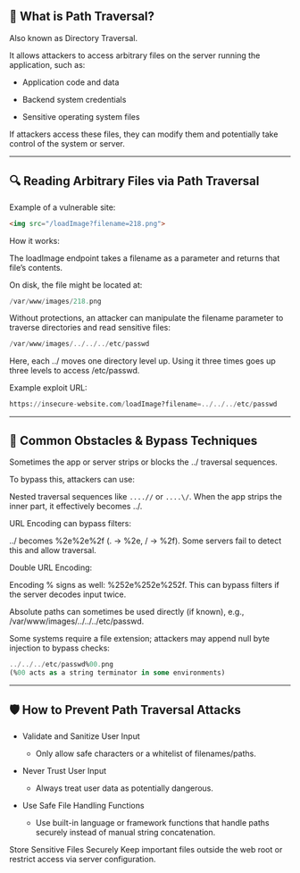 ## 📂 What is Path Traversal?

Also known as Directory Traversal.

It allows attackers to access arbitrary files on the server running the application, such as:

- Application code and data

- Backend system credentials

- Sensitive operating system files

If attackers access these files, they can modify them and potentially take control of the system or server.

----

## 🔍 Reading Arbitrary Files via Path Traversal
Example of a vulnerable site:

```html
<img src="/loadImage?filename=218.png">
```

How it works:

The loadImage endpoint takes a filename as a parameter and returns that file’s contents.

On disk, the file might be located at:

```sql
/var/www/images/218.png
```

Without protections, an attacker can manipulate the filename parameter to traverse directories and read sensitive files:
```sql
/var/www/images/../../../etc/passwd
```
Here, each ../ moves one directory level up. Using it three times goes up three levels to access /etc/passwd.

Example exploit URL:
```sql
https://insecure-website.com/loadImage?filename=../../../etc/passwd
```
---

## 🚧 Common Obstacles & Bypass Techniques

Sometimes the app or server strips or blocks the ../ traversal sequences.

To bypass this, attackers can use:

Nested traversal sequences like ```....//``` or ```....\/```. When the app strips the inner part, it effectively becomes ../.

URL Encoding can bypass filters:

../ becomes %2e%2e%2f (. → %2e, / → %2f). Some servers fail to detect this and allow traversal.

Double URL Encoding:

Encoding % signs as well: %252e%252e%252f. This can bypass filters if the server decodes input twice.

Absolute paths can sometimes be used directly (if known), e.g., /var/www/images/../../../etc/passwd.

Some systems require a file extension; attackers may append null byte injection to bypass checks:
```sql
../../../etc/passwd%00.png
(%00 acts as a string terminator in some environments)
```

---

## 🛡️ How to Prevent Path Traversal Attacks

- Validate and Sanitize User Input
  - Only allow safe characters or a whitelist of filenames/paths.

- Never Trust User Input
  - Always treat user data as potentially dangerous.

- Use Safe File Handling Functions
  - Use built-in language or framework functions that handle paths securely instead of manual string concatenation.

Store Sensitive Files Securely
Keep important files outside the web root or restrict access via server configuration.
